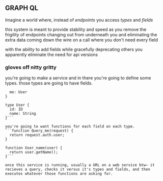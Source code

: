 ## GRAPH QL

Imagine a world where, instead of _endpoints_ you access *types* and *fields*

this system is meant to provide stability and speed as you remove the frigility of endpoints changing out from underneath you and eliminating the extra data coming down the wire on a call where you don't need every field

with the ability to add fields while gracefully deprecating others you apparently eliminate the need for api versions

### gloves off nitty gritty
you're going to make a service and in there you're going to define some types.
those types are going to have fields.
```type Query {
  me: User
}
 
type User {
  id: ID
  name: String
}```

you're going to want functions for each field on each type.
```function Query_me(request) {
  return request.auth.user;
}
 
function User_name(user) {
  return user.getName();
}```

once this service is running, usually a URL on a web service btw— it recieves a query, checks it versus it's types and fields, and then executes whatever those functions are asking for.